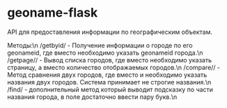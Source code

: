 # geoname-flask

API для предоставления информации по географическим объектам.

Методы:\n
/getbyid/<id>  - Получение информации о городе по его geonameid, где вместо <id> необходимо указать geonameid города.\n
  /getpage/<page>/<number> - Вывод списка городов, где вместо <page> необходимо указать страницу, а вместо <number> количество отображаемых городов.\n
  /compare/<city1>/<city2> - Метод сравнения двух городов, где вместо <city1> и <city2> необходимо указать названия двух городов. Система принимает не строгие названия.\n
  /find/<city> - дополнительный метод который выводит подсказку по части названия города, в поле <city1> достаточно ввести пару букв.\n

